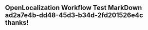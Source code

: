 <properties
ms.topic="hero-topic"
ms.test1="hero-topic"
ms.test2="test"/>

## OpenLocalization Workflow Test MarkDown ad2a7e4b-dd48-45d3-b34d-2fd201526e4c thanks!
